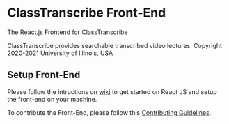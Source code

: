 # ClassTranscribe Front-End

The React.js Frontend for ClassTranscribe

ClassTranscribe provides searchable transcribed video lectures. Copyright 2020-2021 University of Illinois, USA

## Setup Front-End

Please follow the intructions on [wiki](https://github.com/classtranscribe/FrontEnd/wiki) to get started on React JS and setup the front-end on your machine.

To contribute the Front-End, please follow this [Contributing Guidelines](https://github.com/classtranscribe/FrontEnd/wiki/Contributing-Guidelines).

